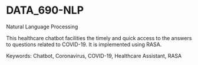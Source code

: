 # DATA_690-NLP
Natural Language Processing

This healthcare chatbot facilities the timely and quick access to the answers to questions related to COVID-19. It is implemented using RASA.

Keywords: Chatbot, Coronavirus, COVID-19, Healthcare Assistant, RASA
